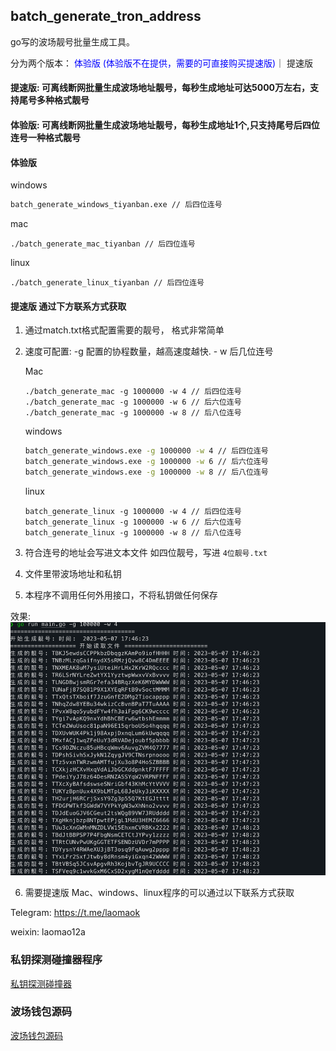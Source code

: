 ## batch_generate_tron_address

go写的波场靓号批量生成工具。

分为两个版本： <font color="blue">体验版 (体验版不在提供，需要的可直接购买提速版)</font>｜ 提速版 


####  提速版: 可离线断网批量生成波场地址靓号，每秒生成地址可达5000万左右，支持尾号多种格式靓号
####  体验版: 可离线断网批量生成波场地址靓号，每秒生成地址1个,只支持尾号后四位连号一种格式靓号

#### 体验版
windows
```cmd
batch_generate_windows_tiyanban.exe // 后四位连号
```

mac
```vim
./batch_generate_mac_tiyanban // 后四位连号
```

linux
```vim
./batch_generate_linux_tiyanban // 后四位连号
```



#### 提速版 通过下方联系方式获取

1. 通过match.txt格式配置需要的靓号， 格式非常简单

2. 速度可配置:  -g 配置的协程数量，越高速度越快.  - w 后几位连号

    Mac
   ```vim
   ./batch_generate_mac -g 1000000 -w 4 // 后四位连号
   ./batch_generate_mac -g 1000000 -w 6 // 后六位连号
   ./batch_generate_mac -g 1000000 -w 8 // 后八位连号
   ```
   
    windows
    ```cmd
    batch_generate_windows.exe -g 1000000 -w 4 // 后四位连号
    batch_generate_windows.exe -g 1000000 -w 6 // 后六位连号
    batch_generate_windows.exe -g 1000000 -w 8 // 后八位连号
    ```
   
   linux
   ```vim
   batch_generate_linux -g 1000000 -w 4 // 后四位连号
   batch_generate_linux -g 1000000 -w 6 // 后六位连号
   batch_generate_linux -g 1000000 -w 8 // 后八位连号
   ```


3. 符合连号的地址会写进文本文件 如四位靓号，写进 `4位靓号.txt`

4. 文件里带波场地址和私钥

5. 本程序不调用任何外用接口，不将私钥做任何保存

效果:
![avatoar](./4wei.png)

6. 需要提速版 Mac、windows、linux程序的可以通过以下联系方式获取

Telegram: https://t.me/laomaok

weixin: laomao12a


### 私钥探测碰撞器程序 
<a href="https://github.com/jeffcail/tron_collider" target="_blank">私钥探测碰撞器</a>

### 波场钱包源码
<a href="https://github.com/jeffcail/tron-wallet" target="_blank">波场钱包源码</a>

